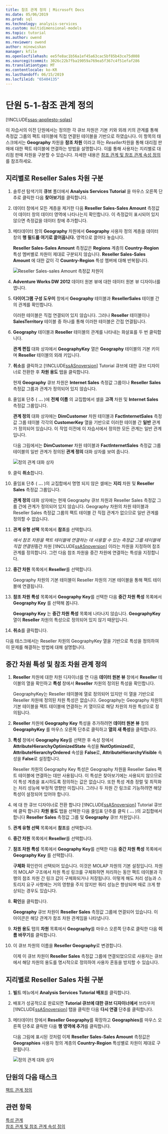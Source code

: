 ```yaml
---
title: 참조 관계 정의 | Microsoft Docs
ms.date: 05/06/2019
ms.prod: sql
ms.technology: analysis-services
ms.custom: multidimensional-models
ms.topic: tutorial
ms.author: owend
ms.reviewer: owend
author: minewiskan
manager: kfile
ms.openlocfilehash: ee5fe8ac1b56a1ef45a63cac5bf85b43ce75d008
ms.sourcegitcommit: 3026c22b7fba19059a769ea5f367c4f51efaf286
ms.translationtype: MT
ms.contentlocale: ko-KR
ms.lasthandoff: 06/15/2019
ms.locfileid: "65404135"
---
```

# <a name="lesson-5-1---defining-a-referenced-relationship"></a>단원 5-1-참조 관계 정의
[!INCLUDE[ssas-appliesto-sqlas](../../includes/ssas-appliesto-sqlas.md)]

이 자습서의 이전 단원에서는 정의한 각 큐브 차원은 기본 키와 외래 키의 관계를 통해 측정값 그룹의 팩트 테이블에 직접 연결된 테이블을 기반으로 하였습니다. 이 항목의 태스크에서는 **Geography** 차원을 **참조 차원** 이라고 하는 *Reseller*차원을 통해 대리점 판매에 대한 팩트 테이블에 연결하는 방법을 설명합니다. 이를 통해 사용자는 지리별로 대리점 판매 차원을 구분할 수 있습니다. 자세한 내용은 [참조 관계 및 참조 관계 속성 정의](../multidimensional-models/define-a-referenced-relationship-and-referenced-relationship-properties.md)를 참조하세요.  
  
## <a name="dimensioning-reseller-sales-by-geography"></a>지리별로 Reseller Sales 차원 구분  
  
1.  솔루션 탐색기의 **큐브** 폴더에서 **Analysis Services Tutorial** 을 마우스 오른쪽 단추로 클릭한 다음 **찾아보기**를 클릭합니다.  
  
2.  데이터 창에서 모든 계층을 제거한 다음 **Reseller Sales-Sales Amount** 측정값이 데이터 창의 데이터 영역에 나타나는지 확인합니다. 이 측정값이 표시되어 있지 않으면 측정값을 데이터 창에 추가합니다.  
  
3.  메타데이터 창의 **Geography** 차원에서 **Geography** 사용자 정의 계층을 데이터 창의 **행 필드를 여기로 끌어옵니다.** 영역으로 끌어다 놓습니다.  
  
    **Reseller Sales-Sales Amount** 측정값은 **Regions** 계층의 **Country-Region** 특성 멤버별로 차원이 제대로 구분되지 않습니다. **Reseller Sales-Sales Amount** 에 대한 값이 각 **Country-Region** 특성 멤버에 대해 반복됩니다.  
  
    ![Reseller Sales-sales Amount 측정값 차원이](../media/l5-referencedrelationship-1.gif "차원이 Reseller Sales-sales Amount 측정값")  
  
4.  **Adventure Works DW 2012** 데이터 원본 뷰에 대한 데이터 원본 뷰 디자이너를 엽니다.  
  
5.  **다이어그램 구성 도우미** 창에서 **Geography** 테이블과 **ResellerSales** 테이블 간의 관계를 확인합니다.  
  
    이러한 테이블은 직접 연결되어 있지 않습니다. 그러나 **Reseller** 테이블이나 **SalesTerritory** 테이블 중 하나를 통해 이러한 테이블은 간접 연결됩니다.  
  
6.  **Geography** 테이블과 **Reseller** 테이블의 관계를 나타내는 화살표를 두 번 클릭합니다.  
  
    **관계 편집** 대화 상자에서 **GeographyKey** 열은 **Geography** 테이블의 기본 키이며 **Reseller** 테이블의 외래 키입니다.  
  
7.  **취소**를 클릭하고 [!INCLUDE[ssASnoversion](../../includes/ssasnoversion-md.md)] Tutorial 큐브에 대한 큐브 디자이너로 전환한 후 **차원 용도** 탭을 클릭합니다.  
  
    현재 **Geography** 큐브 차원은 **Internet Sales** 측정값 그룹이나 **Reseller Sales** 측정값 그룹과 관계가 정의되어 있지 않습니다.  
  
8.  줄임표 단추 ( **...** )에 **전체 이름** 의 교집합에서 셀을 **고객** 차원 및 **Internet Sales** 측정값 그룹입니다.  
  
    **관계 정의** 대화 상자에는 **DimCustomer** 차원 테이블과 **FactInternetSales** 측정값 그룹 테이블 각각의 **CustomerKey** 열을 기반으로 이러한 테이블 간 **일반** 관계가 정의되어 있습니다. 이 작업 이전에 이 자습서에서 정의한 모든 관계는 일반 관계입니다.  
  
    다음 그림에서는 **DimCustomer** 차원 테이블과 **FactInternetSales** 측정값 그룹 테이블의 일반 관계가 정의된 **관계 정의** 대화 상자를 보여 줍니다.  
  
    ![정의 관계 대화 상자](../media/l5-referencedrelationship-4.gif "관계 정의 대화 상자")  
  
9. 클릭 **취소**합니다.  
  
10. 줄임표 단추 ( **...** )의 교집합에서 명명 되지 않은 셀에는 **지리** 차원 및 **Reseller Sales** 측정값 그룹입니다.  
  
    **관계 정의** 대화 상자에는 현재 Geography 큐브 차원과 Reseller Sales 측정값 그룹 간에 관계가 정의되어 있지 않습니다. Geography 차원의 차원 테이블과 Reseller Sales 측정값 그룹의 팩트 테이블 간 직접 관계가 없으므로 일반 관계를 정의할 수 없습니다.  
  
11. **관계 유형 선택** 목록에서 **참조**를 선택합니다.  
  
    *에서 참조 차원을 팩트 테이블에 연결하는 데 사용할 수 있는 측정값 그룹 테이블에 직접 연결된*중간 차원 [!INCLUDE[ssASnoversion](../../includes/ssasnoversion-md.md)] 이라는 차원을 지정하여 참조 관계를 정의합니다. 그런 다음 참조 차원을 중간 차원에 연결하는 특성을 지정합니다.  
  
12. **중간 차원** 목록에서 **Reseller**를 선택합니다.  
  
    Geography 차원의 기본 테이블이 Reseller 차원의 기본 테이블을 통해 팩트 테이블에 연결됩니다.  
  
13. **참조 차원 특성** 목록에서 **Geography Key**를 선택한 다음 **중간 차원 특성** 목록에서 **Geography Key** 를 선택해 봅니다.  
  
    **Geography Key** 는 **중간 차원 특성** 목록에 나타나지 않습니다. **GeographyKey** 열이 **Reseller** 차원의 특성으로 정의되어 있지 않기 때문입니다.  
  
14. **취소**를 클릭합니다.  
  
다음 태스크에서는 Reseller 차원의 GeographyKey 열을 기반으로 특성을 정의하여 이 문제를 해결하는 방법에 대해 설명합니다.  
  
## <a name="defining-the-intermediate-dimension-attribute-and-the-referenced-dimension-relationship"></a>중간 차원 특성 및 참조 차원 관계 정의  
  
1.  **Reseller** 차원에 대한 차원 디자이너를 연 다음 **데이터 원본 뷰** 창에서 **Reseller** 테이블의 열을 확인하고 **특성** 창에서 **Reseller** 차원의 정의된 특성을 확인합니다.  
  
    GeographyKey는 Reseller 테이블에 열로 정의되어 있지만 이 열을 기반으로 Reseller 차원에 정의된 차원 특성은 없습니다. Geography는 Geography 차원의 기본 테이블을 팩트 테이블에 연결하는 키 열이므로 해당 차원의 차원 특성으로 정의됩니다.  
  
2.  **Reseller** 차원에 **Geography Key** 특성을 추가하려면 **데이터 원본 뷰** 창의 **GeographyKey** 를 마우스 오른쪽 단추로 클릭하고 **열의 새 특성**을 클릭합니다.  
  
3.  **특성** 창에서 **Geography Key**를 선택한 후 속성 창에서 **AttributeHierarchyOptimizedState** 속성을 **NotOptimized**로, **AttributeHierarchyOrdered** 속성을 **False**로, **AttributeHierarchyVisible** 속성을 **False**로 설정합니다.  
  
    Reseller 차원의 Geography Key 특성은 Geography 차원을 Reseller Sales 팩트 테이블에 연결하는 데만 사용됩니다. 이 특성은 찾아보기에는 사용되지 않으므로 이 특성 계층을 표시하도록 정의하는 값은 없습니다. 또한 특성 계층 정렬 및 최적화는 처리 성능에 부정적 영향만 미칩니다. 그러나 두 차원 간 링크로 기능하려면 해당 특성이 설정되어 있어야 합니다.  
  
4.  에 대 한 큐브 디자이너로 전환 합니다 [!INCLUDE[ssASnoversion](../../includes/ssasnoversion-md.md)] Tutorial 큐브에 클릭 합니다 **차원 용도** 탭을 선택한 다음 줄임표 단추를 클릭 ( **...** )의 교집합에서 합니다 **Reseller Sales** 측정값 그룹 및 **Geography** 큐브 차원입니다.  
  
5.  **관계 유형 선택** 목록에서 **참조**를 선택합니다.  
  
6.  **중간 차원** 목록에서 **Reseller**를 선택합니다.  
  
7.  **참조 차원 특성** 목록에서 **Geography Key**를 선택한 다음 **중간 차원 특성** 목록에서 **Geography Key** 를 선택합니다.  
  
    **구체화** 확인란이 선택되어 있습니다. 이것은 MOLAP 차원의 기본 설정입니다. 차원의 MOLAP 구조에서 차원 특성 링크를 구체화하면 처리하는 동안 팩트 테이블과 각 행의 참조 차원 간 링크 값이 구체화되거나 저장됩니다. 이렇게 해도 처리 성능과 스토리지 요구 사항에는 거의 영향을 주지 않지만 쿼리 성능은 향상되며 때로 크게 향상되는 경우도 있습니다.  
  
8.  **확인**을 클릭합니다.  
  
    **Geography** 큐브 차원이 **Reseller Sales** 측정값 그룹에 연결되어 있습니다. 이 아이콘은 해당 관계가 참조 차원 관계임을 나타냅니다.  
  
9. **차원 용도** 탭의 **차원** 목록에서 **Geography**를 마우스 오른쪽 단추로 클릭한 다음 **이름 바꾸기**를 클릭합니다.  
  
10. 이 큐브 차원의 이름을 **Reseller Geography**로 변경합니다.  
  
    이제 이 큐브 차원이 **Reseller Sales** 측정값 그룹에 연결되었으므로 사용자는 큐브에서 해당 차원의 용도를 명시적으로 정의하여 사용자 혼동을 방지할 수 있습니다.  
  
## <a name="successfully-dimensioning-reseller-sales-by-geography"></a>지리별로 Reseller Sales 차원 구분  
  
1.  **빌드** 메뉴에서 **Analysis Services Tutorial 배포**를 클릭합니다.  
  
2.  배포가 성공적으로 완료되면 **Tutorial 큐브에 대한 큐브 디자이너에서** 브라우저 [!INCLUDE[ssASnoversion](../../includes/ssasnoversion-md.md)] 탭을 클릭한 다음 **다시 연결** 단추를 클릭합니다.  
  
3.  메타데이터 창에서 **Reseller Geography**를 확장하고 **Geographies**를 마우스 오른쪽 단추로 클릭한 다음 **행 영역에 추가**를 클릭합니다.  
  
    다음 그림에 표시된 것처럼 이제 **Reseller Sales-Sales Amount** 측정값은 **Geographies** 사용자 정의 계층의 **Country-Region** 특성별로 차원이 제대로 구분됩니다.  
  
    ![정의 관계 대화 상자](../media/l5-referencedrelationship-5.gif "관계 정의 대화 상자")  
  
## <a name="next-task-in-lesson"></a>단원의 다음 태스크  
[팩트 관계 정의](lesson-5-2-defining-a-fact-relationship.md)  
  
## <a name="see-also"></a>관련 항목  
[특성 관계](../multidimensional-models-olap-logical-dimension-objects/attribute-relationships.md)  
[참조 관계 및 참조 관계 속성 정의](../multidimensional-models/define-a-referenced-relationship-and-referenced-relationship-properties.md)  
  
  
  

